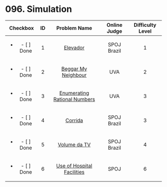 # 096. Simulation


| Checkbox | ID | Problem Name|Online Judge|Difficulty Level|
|:---:|:---:|:---:|:---:|:---:|
|<ul><li>- [ ] Done</li></ul>|1|[Elevador](http://br.spoj.com/problems/ELEVADO2/)|SPOJ Brazil|1|
|<ul><li>- [ ] Done</li></ul>|2|[Beggar My Neighbour](https://uva.onlinejudge.org/index.php?option=onlinejudge&page=show_problem&problem=98)|UVA|2|
|<ul><li>- [ ] Done</li></ul>|3|[Enumerating Rational Numbers](https://uva.onlinejudge.org/index.php?option=onlinejudge&page=show_problem&problem=2302)|UVA|3|
|<ul><li>- [ ] Done</li></ul>|4|[Corrida](http://br.spoj.com/problems/CORRID11/)|SPOJ Brazil|3|
|<ul><li>- [ ] Done</li></ul>|5|[Volume da TV](http://br.spoj.com/problems/VOLUME13/)|SPOJ Brazil|4|
|<ul><li>- [ ] Done</li></ul>|6|[Use of Hospital Facilities](http://www.spoj.com/problems/HOSPITAL/)|SPOJ|6|
